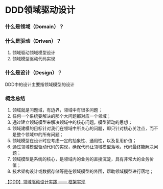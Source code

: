# DDD领域驱动设计

### 什么是领域（Domain）？



### 什么是驱动（Driven）？

1. 领域驱动领域模型设计
2. 领域模型驱动代码实现

### 什么是设计（Design）？

DDD中的设计主要指领域模型的设计

### 概念总结

1. 领域就是问题域，有边界，领域中有很多问题；
2. 任何一个系统要解决的那个大问题都对应一个领域；
3. 通过建立领域模型来解决领域中的核心问题，模型驱动的思想；
4. 领域建模的目标针对我们在领域中所关心的问题，即只针对核心关注点，而不是整个领域中的所有问题；
5. 领域模型在设计时应考虑一定的抽象性、通用性，以及复用价值；
6. 通过领域模型驱动代码的实现，确保代码让领域模型落地，代码最终能解决问题；
7. 领域模型是系统的核心，是领域内的业务的直接沉淀，具有非常大的业务价值；
8. 技术架构设计或数据存储等是在领域模型的外围，帮助领域模型进行落地；







[【DDD】领域驱动设计实践 —— 框架实现](https://www.cnblogs.com/daoqidelv/p/7499662.html)


